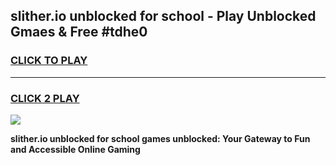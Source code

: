 
## slither.io unblocked for school - Play Unblocked Gmaes & Free #tdhe0
<h3>
<a href="https://news.freeplayer.one?title=slither.io_unblocked_for_school&ref=26F">CLICK TO PLAY</a></h3>
<hr>

<h3>
<a href="https://news.freeplayer.one?title=slither.io_unblocked_for_school&ref=26F">CLICK 2 PLAY</a>
  
</h3>

<a href="https://news.freeplayer.one?title=slither.io_unblocked_for_school&ref=26F/"><img src="https://clearcache.store/games.png"></a>


**slither.io unblocked for school games unblocked: Your Gateway to Fun and Accessible Online Gaming**
